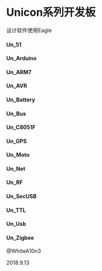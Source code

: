 # Unicon系列开发板

设计软件使用Eagle

#### Un_51
#### Un_Arduino
#### Un_ARM7
#### Un_AVR
#### Un_Battery
#### Un_Bus
#### Un_C8051F
#### Un_GPS
#### Un_Moto
#### Un_Net
#### Un_RF
#### Un_SecUSB
#### Un_TTL
#### Un_Usb
#### Un_Zigbee

@WhiteA10n3

2018.9.13